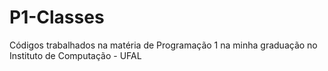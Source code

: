 # P1-Classes
Códigos trabalhados na matéria de Programação 1 na minha graduação no Instituto de Computação - UFAL
